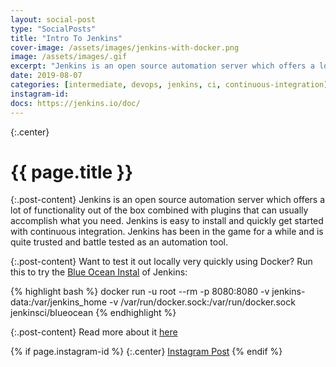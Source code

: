 ```yaml
---
layout: social-post
type: "SocialPosts"
title: "Intro To Jenkins"
cover-image: /assets/images/jenkins-with-docker.png
image: /assets/images/.gif
excerpt: "Jenkins is an open source automation server which offers a lot of functionality out of the box combined with plugins that can usually accomplish what you need."
date: 2019-08-07
categories: [intermediate, devops, jenkins, ci, continuous-integration]
instagram-id:
docs: https://jenkins.io/doc/
---
```

{:.center}
# {{ page.title }}

{:.post-content}
Jenkins is an open source automation server which offers a lot of functionality out of the box combined with plugins that can usually accomplish what you need.
Jenkins is easy to install and quickly get started with continuous integration. Jenkins has been in the game for a while and is quite trusted and battle tested as an automation tool.

{:.post-content}
Want to test it out locally very quickly using Docker? Run this to try the
<a href="https://jenkins.io/projects/blueocean/" target="_blank">Blue Ocean Instal</a>
of Jenkins:

{% highlight bash %}
docker run -u root --rm -p 8080:8080 -v jenkins-data:/var/jenkins_home -v /var/run/docker.sock:/var/run/docker.sock jenkinsci/blueocean
{% endhighlight %}

{:.post-content}
Read more about it <a href="{{page.docs}}" target="_blank">here</a>

{% if page.instagram-id %}
{:.center}
<a class="insta-link" href="https://www.instagram.com/p/{{page.instagram-id}}" target="_blank">Instagram Post</a>
{% endif %}

